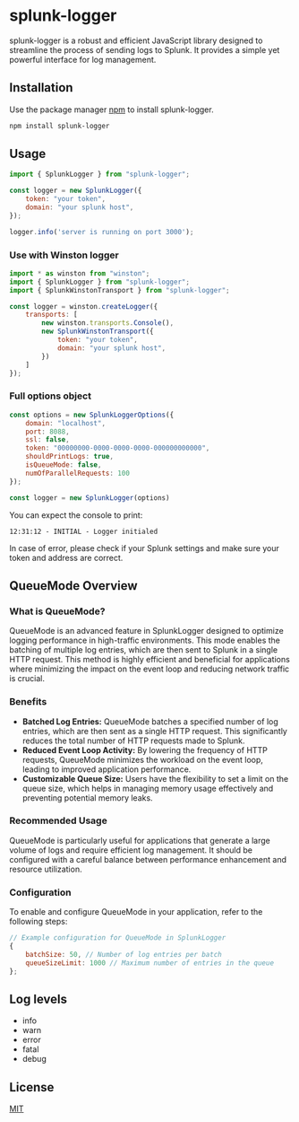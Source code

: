
# splunk-logger
  
splunk-logger is a robust and efficient JavaScript library designed to streamline the process of sending logs to Splunk. It provides a simple yet powerful interface for log management.
  

## Installation

  

Use the package manager [npm](https://www.npmjs.com/package/splunk-logger) to install splunk-logger.

  
```bash
npm install splunk-logger
```


## Usage

  
```js
import { SplunkLogger } from "splunk-logger";

const logger = new SplunkLogger({
    token: "your token",
    domain: "your splunk host",
});

logger.info('server is running on port 3000');
```

### Use with Winston logger
```js
import * as winston from "winston";
import { SplunkLogger } from "splunk-logger";
import { SplunkWinstonTransport } from "splunk-logger";

const logger = winston.createLogger({
    transports: [
        new winston.transports.Console(),
        new SplunkWinstonTransport({
            token: "your token",
            domain: "your splunk host",
        })
    ]
});
```

### Full options object
```js
const options = new SplunkLoggerOptions({
    domain: "localhost",
    port: 8088,
    ssl: false,
    token: "00000000-0000-0000-0000-000000000000",
    shouldPrintLogs: true,
    isQueueMode: false,
    numOfParallelRequests: 100
});

const logger = new SplunkLogger(options)
```
You can expect the console to print:
```
12:31:12 - INITIAL - Logger initialed
```
In case of error, please check if your Splunk settings and make sure your token and address are correct.



## QueueMode Overview

### What is QueueMode?

QueueMode is an advanced feature in SplunkLogger designed to optimize logging performance in high-traffic environments. This mode enables the batching of multiple log entries, which are then sent to Splunk in a single HTTP request. This method is highly efficient and beneficial for applications where minimizing the impact on the event loop and reducing network traffic is crucial.

### Benefits

- **Batched Log Entries:** QueueMode batches a specified number of log entries, which are then sent as a single HTTP request. This significantly reduces the total number of HTTP requests made to Splunk.
- **Reduced Event Loop Activity:** By lowering the frequency of HTTP requests, QueueMode minimizes the workload on the event loop, leading to improved application performance.
- **Customizable Queue Size:** Users have the flexibility to set a limit on the queue size, which helps in managing memory usage effectively and preventing potential memory leaks.


### Recommended Usage

QueueMode is particularly useful for applications that generate a large volume of logs and require efficient log management. It should be configured with a careful balance between performance enhancement and resource utilization. 

### Configuration

To enable and configure QueueMode in your application, refer to the following steps:

```js
// Example configuration for QueueMode in SplunkLogger
{
    batchSize: 50, // Number of log entries per batch
    queueSizeLimit: 1000 // Maximum number of entries in the queue
};
```

## Log levels

 - info
 - warn
 - error
 - fatal
 - debug

  


## License

[MIT](https://choosealicense.com/licenses/mit/)